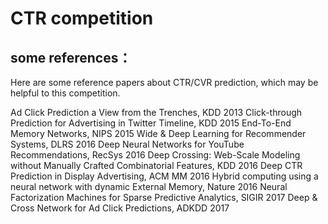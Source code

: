 # CTR competition
## some references：
Here are some reference papers about CTR/CVR prediction, which may be helpful to this competition.

Ad Click Prediction a View from the Trenches, KDD 2013
Click-through Prediction for Advertising in Twitter Timeline, KDD 2015
End-To-End Memory Networks, NIPS 2015
Wide & Deep Learning for Recommender Systems, DLRS 2016
Deep Neural Networks for YouTube Recommendations, RecSys 2016
Deep Crossing: Web-Scale Modeling without Manually Crafted Combinatorial Features, KDD 2016
Deep CTR Prediction in Display Advertising, ACM MM 2016
Hybrid computing using a neural network with dynamic External Memory, Nature 2016
Neural Factorization Machines for Sparse Predictive Analytics, SIGIR 2017
Deep & Cross Network for Ad Click Predictions, ADKDD 2017
